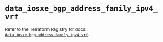 # `data_iosxe_bgp_address_family_ipv4_vrf`

Refer to the Terraform Registry for docs: [`data_iosxe_bgp_address_family_ipv4_vrf`](https://registry.terraform.io/providers/ciscodevnet/iosxe/0.9.3/docs/data-sources/bgp_address_family_ipv4_vrf).
